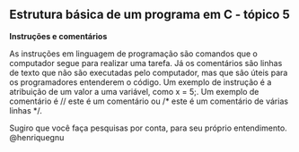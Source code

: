 ## Estrutura básica de um programa em C - tópico 5
**Instruções e comentários**

As instruções em linguagem de programação são comandos que o computador segue para realizar uma tarefa. Já os comentários são linhas de texto que não são executadas pelo computador, mas que são úteis para os programadores entenderem o código. Um exemplo de instrução é a atribuição de um valor a uma variável, como x = 5;. Um exemplo de comentário é // este é um comentário ou /* este é um comentário de várias linhas */.


Sugiro que você faça pesquisas por conta, para seu próprio entendimento. @henriquegnu